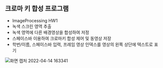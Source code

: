 ## 크로마 키 합성 프로그램
- ImageProcessing HW1
- 녹색 스크린 영역 추출
- 녹색 영역에 다른 배경영상을 합성하여 저정
- 스페이스바 이용하여 크로마키 합성 제어 및 동영상 저장
- 학번/이름, 스페이스바 입력, 프레임 영상 인덱스를 영상의 왼쪽 상단에 텍스트로 표기

![화면 캡처 2022-04-14 163341](https://user-images.githubusercontent.com/69515694/163336692-07d9903c-6d48-431a-9463-22101e0b5120.png)
